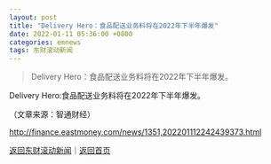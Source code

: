 ```yaml
---
layout: post
title: "Delivery Hero：食品配送业务料将在2022年下半年爆发"
date: 2022-01-11 05:36:00 +0800
categories: emnews
tags: 东财滚动新闻
---
```

> Delivery Hero：食品配送业务料将在2022年下半年爆发。

<p>Delivery Hero:食品配送业务料将在2022年下半年爆发。</p><p class="em_media">（文章来源：智通财经）</p>

<http://finance.eastmoney.com/news/1351,202201112242439373.html>

[返回东财滚动新闻](//finews.withounder.com/emnews/)｜[返回首页](//finews.withounder.com/)